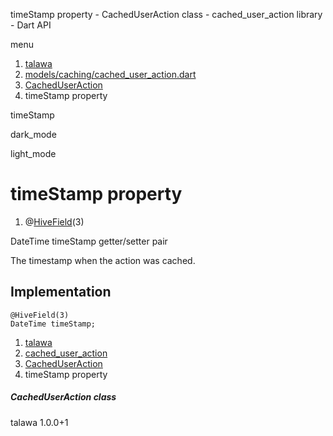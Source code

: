 




timeStamp property - CachedUserAction class - cached\_user\_action library - Dart API







menu

1. [talawa](../../index.html)
2. [models/caching/cached\_user\_action.dart](../../models_caching_cached_user_action/models_caching_cached_user_action-library.html)
3. [CachedUserAction](../../models_caching_cached_user_action/CachedUserAction-class.html)
4. timeStamp property

timeStamp


dark\_mode

light\_mode




# timeStamp property


1. @[HiveField](https://pub.dev/documentation/hive/2.2.3/hive/HiveField-class.html)(3)

DateTime
timeStamp
getter/setter pair

The timestamp when the action was cached.


## Implementation

```
@HiveField(3)
DateTime timeStamp;
```

 


1. [talawa](../../index.html)
2. [cached\_user\_action](../../models_caching_cached_user_action/models_caching_cached_user_action-library.html)
3. [CachedUserAction](../../models_caching_cached_user_action/CachedUserAction-class.html)
4. timeStamp property

##### CachedUserAction class





talawa
1.0.0+1






